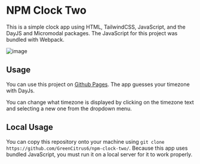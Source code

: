 # NPM Clock Two
This is a simple clock app using HTML, TailwindCSS, JavaScript, and the DayJS and Micromodal packages. 
The JavaScript for this project was bundled with Webpack.


![image](https://github.com/GreenCitrus6/npm-clock-two/assets/145170576/2085d62f-67c1-43f2-b677-eb99037b929b)

## Usage
You can use this project on [Github Pages](https://greencitrus6.github.io/npm-clock-two/). 
The app guesses your timezone with DayJs. 

You can change what timezone is displayed by clicking on the timezone text and selecting a new one from the dropdown menu. 

## Local Usage
You can copy this repository onto your machine using `git clone https://github.com/GreenCitrus6/npm-clock-two/`. Because this app uses bundled JavaScript, you must run it on a local server for it to work properly. 
